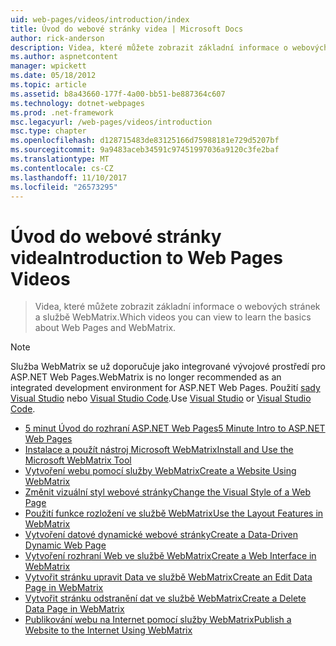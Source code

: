 ```yaml
---
uid: web-pages/videos/introduction/index
title: Úvod do webové stránky videa | Microsoft Docs
author: rick-anderson
description: Videa, které můžete zobrazit základní informace o webových stránek a službě WebMatrix.
ms.author: aspnetcontent
manager: wpickett
ms.date: 05/18/2012
ms.topic: article
ms.assetid: b8a43660-177f-4a00-bb51-be887364c607
ms.technology: dotnet-webpages
ms.prod: .net-framework
msc.legacyurl: /web-pages/videos/introduction
msc.type: chapter
ms.openlocfilehash: d128715483de83125166d75988181e729d5207bf
ms.sourcegitcommit: 9a9483aceb34591c97451997036a9120c3fe2baf
ms.translationtype: MT
ms.contentlocale: cs-CZ
ms.lasthandoff: 11/10/2017
ms.locfileid: "26573295"
---
```

<a name="introduction-to-web-pages-videos"></a><span data-ttu-id="a8e16-103">Úvod do webové stránky videa</span><span class="sxs-lookup"><span data-stu-id="a8e16-103">Introduction to Web Pages Videos</span></span>
====================
> <span data-ttu-id="a8e16-104">Videa, které můžete zobrazit základní informace o webových stránek a službě WebMatrix.</span><span class="sxs-lookup"><span data-stu-id="a8e16-104">Which videos you can view to learn the basics about Web Pages and WebMatrix.</span></span>

> [!NOTE] 
> <span data-ttu-id="a8e16-105">Služba WebMatrix se už doporučuje jako integrované vývojové prostředí pro ASP.NET Web Pages.</span><span class="sxs-lookup"><span data-stu-id="a8e16-105">WebMatrix is no longer recommended as an integrated development environment for ASP.NET Web Pages.</span></span> <span data-ttu-id="a8e16-106">Použití [sady Visual Studio](xref:aspnet/web-pages/overview/getting-started/program-asp-net-web-pages-in-visual-studio) nebo [Visual Studio Code](https://code.visualstudio.com/).</span><span class="sxs-lookup"><span data-stu-id="a8e16-106">Use [Visual Studio](xref:aspnet/web-pages/overview/getting-started/program-asp-net-web-pages-in-visual-studio) or [Visual Studio Code](https://code.visualstudio.com/).</span></span>


- [<span data-ttu-id="a8e16-107">5 minut Úvod do rozhraní ASP.NET Web Pages</span><span class="sxs-lookup"><span data-stu-id="a8e16-107">5 Minute Intro to ASP.NET Web Pages</span></span>](5-minute-introduction-to-aspnet-web-pages.md)
- [<span data-ttu-id="a8e16-108">Instalace a použít nástroj Microsoft WebMatrix</span><span class="sxs-lookup"><span data-stu-id="a8e16-108">Install and Use the Microsoft WebMatrix Tool</span></span>](install-and-use-the-microsoft-webmatrix-tool.md)
- [<span data-ttu-id="a8e16-109">Vytvoření webu pomocí služby WebMatrix</span><span class="sxs-lookup"><span data-stu-id="a8e16-109">Create a Website Using WebMatrix</span></span>](create-a-website-using-webmatrix.md)
- [<span data-ttu-id="a8e16-110">Změnit vizuální styl webové stránky</span><span class="sxs-lookup"><span data-stu-id="a8e16-110">Change the Visual Style of a Web Page</span></span>](change-the-visual-style-of-a-web-page.md)
- [<span data-ttu-id="a8e16-111">Použití funkce rozložení ve službě WebMatrix</span><span class="sxs-lookup"><span data-stu-id="a8e16-111">Use the Layout Features in WebMatrix</span></span>](use-the-layout-features-in-webmatrix.md)
- [<span data-ttu-id="a8e16-112">Vytvoření datové dynamické webové stránky</span><span class="sxs-lookup"><span data-stu-id="a8e16-112">Create a Data-Driven Dynamic Web Page</span></span>](create-a-data-driven-dynamic-web-page.md)
- [<span data-ttu-id="a8e16-113">Vytvoření rozhraní Web ve službě WebMatrix</span><span class="sxs-lookup"><span data-stu-id="a8e16-113">Create a Web Interface in WebMatrix</span></span>](create-a-web-interface-in-webmatrix.md)
- [<span data-ttu-id="a8e16-114">Vytvořit stránku upravit Data ve službě WebMatrix</span><span class="sxs-lookup"><span data-stu-id="a8e16-114">Create an Edit Data Page in WebMatrix</span></span>](create-an-edit-data-page-in-webmatrix.md)
- [<span data-ttu-id="a8e16-115">Vytvořit stránku odstranění dat ve službě WebMatrix</span><span class="sxs-lookup"><span data-stu-id="a8e16-115">Create a Delete Data Page in WebMatrix</span></span>](create-a-delete-data-page-in-webmatrix.md)
- [<span data-ttu-id="a8e16-116">Publikování webu na Internet pomocí služby WebMatrix</span><span class="sxs-lookup"><span data-stu-id="a8e16-116">Publish a Website to the Internet Using WebMatrix</span></span>](publish-a-website-to-the-internet-using-webmatrix.md)
